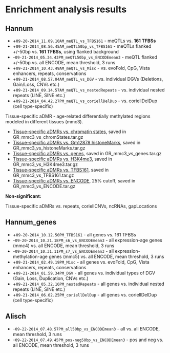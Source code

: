 Enrichment analysis results
===
Hannum
------
- +`09-20-2014_11.09.10AM_meQTL_vs_TFBS161` - meQTLs vs. **161 TFBSs**
- +`09-21-2014_08.56.45AM_meQTL50bp_vs_TFBS161` - meQTLs flanked +/-50bp vs. **161 TFBSs**, using flanked background
- -`09-21-2014_05.34.43PM_meQTL50bp_vs_ENCODEmean3` - meQTL flanked +/-50bp vs. all ENCODE, mean threshold, 3 runs
- +`09-21-2014_10.43.49AM_meQTL_vs_Misc` - vs. evoFold, CpG, Vista enhancers, repeats, conservations
- +`09-21-2014_08.57.04AM_meQTL_vs_DGV` - vs. individual DGVs (Deletions, Gain/Loss, CNVs etc.)
- +`09-21-2014_09.14.57AM_meQTL_vs_nestedRepeats` - vs. individual nested repeats (LINE, SINE etc.)
- +`09-21-2014_04.42.27PM_meQTL_vs_coriellDelDup` - vs. coriellDelDup (cell type-specific)

Tissue-specific aDMR - age-related differentially methylated regions modeled in different tissues (mmc3).
- [Tissue-specific aDMRs vs. chromatin states](http://genomerunner.org/result?id=khc6j46oojtys5rnq4u14cnhs3bvxsfn), saved in GR_mmc3_vs_chromStates.tar.gz
- [Tissue-specific aDMRs vs. Gm12878 histoneMarks](http://genomerunner.org/result?id=e5ocsbs9ue7fdrjxxnco6y26febe5kfd), saved in GR_mmc3_vs_histoneMarks.tar.gz
- [Tissue-specific aDMRs vs. genes](http://genomerunner.org/result?id=kdr4lz5iaaqn7lwturdflyryf0hepsie), saved in GR_mmc3_vs_genes.tar.gz
- [Tissue-specific aDMRs vs. H3K4me3](http://genomerunner.org/result?id=lwnuddp7rg03if2nq2087uyupe8qsry8), saved in GR_mmc3_vs_H3K4me3.tar.gz
- [Tissue-specific aDMRs vs. TFBS161](http://genomerunner.org/result?id=4ua0eqss17qevd1dup5l7z6ca1rnspmn), saved in GR_mmc3_vs_TFBS161.tar.gz
- [Tissue-specific aDMRs vs. ENCODE](http://genomerunner.org/result?id=i41j4lt6wcqmpyhl02ttpy2ddi5yljnc), 25% cutoff, saved in GR_mmc3_vs_ENCODE.tar.gz

**Non-significant:**

Tissue-specific aDMRs vs. repeats, coriellCNVs, ncRNAs, gapLocations

Hannum_genes
------------
- +`09-20-2014_10.12.50PM_TFBS161` - all genes vs. 161 TFBSs
- -`09-20-2014_10.21.18PM_s6_vs_ENCODEmean3` - all expression-age genes (mmc4) vs. all ENCODE, mean threshold, 3 runs
- -`09-20-2014_10.31.11PM_s7_vs_ENCODEmean3` - all expression-methylation-age genes (mmc5) vs. all ENCODE, mean threshold, 3 runs
- +`09-21-2014_02.49.19PM_Misc` - all genes vs. evoFold, CpG, Vista enhancers, repeats, conservations
- +`09-21-2014_01.59.34PM_DGV` - all genes vs. individual types of DGV (Gain, Loss, Duplication, CNVs etc.)
- +`09-21-2014_05.32.16PM_nestedRepeats` - all genes vs. individual nested repeats (LINE, SINE etc.)
- +`09-21-2014_06.02.25PM_coriellDelDup` - all genes vs. coriellDelDup (cell type-specific)

Alisch
-----------------------------------
- -`09-22-2014_07.48.57PM_all50bp_vs_ENCODEmean3` - all vs. all ENCODE, mean threshold, 3 runs
- -`09-22-2014_07.49.45PM_pos-neg50bp_vs_ENCODEmean3` - pos and neg vs. all ENCODE, mean threshold, 3 runs